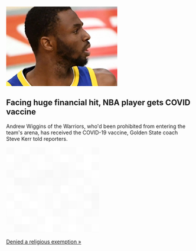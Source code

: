 
![Facing huge financial hit, NBA player gets COVID vaccine](./20211004055844.png)
## Facing huge financial hit, NBA player gets COVID vaccine

Andrew Wiggins of the Warriors, who'd been prohibited from entering the team's arena, has received the COVID-19 vaccine, Golden State coach Steve Kerr told reporters.

![pic](../square_bg.png)

[Denied a religious exemption »](https://www.yahoo.com/sports/steve-kerr-says-andrew-wiggins-has-taken-covid-19-vaccine-will-be-allowed-at-home-games-191745719.html)
